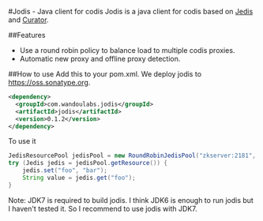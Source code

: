 #Jodis - Java client for codis
Jodis is a java client for codis based on [Jedis](https://github.com/xetorthio/jedis) and [Curator](http://curator.apache.org/).

##Features
- Use a round robin policy to balance load to multiple codis proxies.
- Automatic new proxy and offline proxy detection.

##How to use
Add this to your pom.xml. We deploy jodis to https://oss.sonatype.org.
```xml
<dependency>
  <groupId>com.wandoulabs.jodis</groupId>
  <artifactId>jodis</artifactId>
  <version>0.1.2</version>
</dependency>
```
To use it
```java
JedisResourcePool jedisPool = new RoundRobinJedisPool("zkserver:2181", 30000, "/zk/codis/db_xxx/proxy", new JedisPoolConfig());
try (Jedis jedis = jedisPool.getResource()) {
    jedis.set("foo", "bar");
    String value = jedis.get("foo");
}
```
Note: JDK7 is required to build jodis. I think JDK6 is enough to run jodis but I haven't tested it. So I recommend to use jodis with JDK7.

